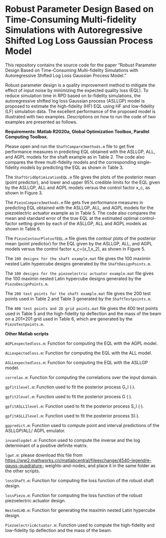 # Robust Parameter Design Based on Time-Consuming Multi-fidelity Simulations with Autoregressive Shifted Log Loss Gaussian Process Model
This repository contains the source code for the paper “Robust Parameter Design Based on Time-Consuming Multi-fidelity Simulations with Autoregressive Shifted Log Loss Gaussian Process Model.”

Robust parameter design is a quality improvement method to mitigate the effect of input noise by minimizing the expected quality loss (EQL). To reduce simulation time in RPD based on bi-fidelity simulations, the autoregressive shifted log loss Gaussian process (ASLLGP) model is proposed to estimate the high-fidelity (HF) EQL using HF and low-fidelity (LF) simulation data. The excellent performance of the proposed model is illustrated with two examples. Descriptions on how to run the code of two examples are presented as follows. 

**Requirements: Matlab R2020a, Global Optimization Toolbox, Parallel Computing Toolbox.**

Please open and run the `ShaftCompare3methods.m` file to get five performance measures in predicting EQL obtained with the ASLLGP, ALL, and AGPL models for the shaft example as in Table 2. The code also compares the three multi-fidelity models and the corresponding single-fidelity models by predicting the EQL as shown in Table 3.

The `ShaftGridOptimizationEQL.m` file gives the plots of the posterior mean (point predictor), and lower and upper 95% credible limits for the EQL given by the ASLLGP, ALL and AGPL models versus the control factor x_c, as shown in Figure 3.

The `PiezoCompare3methods.m` file gets five performance measures in predicting EQL obtained with the ASLLGP, ALL, and AGPL models for the piezoelectric actuator example as in Table 5. The code also compares the mean and standard error of the true EQL at the estimated optimal control-factor setting given by each of the ASLLGP, ALL and AGPL models as shown in Table 6.

The `PiezoContourPlotsofEQL.m` file gives the contour plots of the posterior mean (point predictor) for the EQL given by the ASLLGP, ALL, and AGPL models versus the control factor x_c=(x_1,x_2), as shown in Figure 5.

The `100 designs for the shaft example.mat` file gives the 100 maximin nested Latin hypercube designs generated by the `ShaftDesignPoints.m`.

The `100 designs for the piezoelectric actuator example.mat` file gives the 100 maximin nested Latin hypercube designs generated by the `PiezoDesignPoints.m`.

The `200 test points for the shaft example.mat` file gives the 200 test points used in Table 2 and Table 3 generated by the `ShaftTestpoints.m`.

The `400 test points and 2D grid points.mat` file gives the 400 test points used in Table 5 and the high-fidelity tip deflection and the mass of the beam on a 201×201 grid used in Table 6, which are generated by the `PiezoTestpoints.m`.

**Other Matlab scripts**

`AGPLexpectedloss.m`: Function for computing the EQL with the AGPL model.

`ALLexpectedloss.m`: Function for computing the EQL with the ALL model.

`ASLLexpectedloss.m`: Function for computing the EQL with the ASLLGP model.

`correlax.m`: Function for computing the correlations over the input domain.

`gpfit1level.m`: Function used to fit the posterior process G_l (∙).

`gpfit2level.m`: Function used to fit the posterior process G (∙).

`gpfitASLL1level.m`: Function used to fit the posterior process S_l (∙).

`gpfitASLL2level.m`: Function used to fit the posterior process S(∙).

`gppredict.m`: Function used to compute point and interval predictions of the ASLLGP/ALL/ AGPL emulator.  

`invandlogdet.m`: Function used to compute the inverse and the log determinant of a positive definite matrix.

`lgwt.m`:	please	download	this	file	from https://ww2.mathworks.cn/matlabcentral/fileexchange/4540-legendre-gauss-quadrature- weights-and-nodes, and place it in the same 
folder as the other scripts.

`lossShaft.m`: Function for computing the loss function of the robust shaft design.

`lossPiezo.m`: Function for computing the loss function of  the robust piezoelectric actuator design.

`NestedLHD.m`: Function for generating the maximin nested Latin hypercube design.

`PiezoelectricActuator.m`: Function used to compute the high-fidelity and low-fidelity tip deflection and the mass of the beam.


